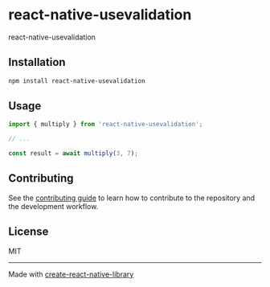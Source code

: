 # react-native-usevalidation

react-native-usevalidation

## Installation

```sh
npm install react-native-usevalidation
```

## Usage

```js
import { multiply } from 'react-native-usevalidation';

// ...

const result = await multiply(3, 7);
```

## Contributing

See the [contributing guide](CONTRIBUTING.md) to learn how to contribute to the repository and the development workflow.

## License

MIT

---

Made with [create-react-native-library](https://github.com/callstack/react-native-builder-bob)
